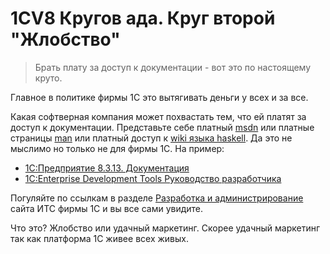 # 1CV8 Кругов ада. Круг второй "Жлобство"

> Брать плату за доступ к документации - вот это по настоящему круто.

Главное в политике фирмы 1С это вытягивать деньги у всех и за все.

Какая софтверная компания может похвастать тем, что ей платят за доступ к
документации. Представьте себе платный [msdn](https://msdn.microsoft.com) или
платные страницы [man](https://ru.wikipedia.org/wiki/Man) или платный доступ
к [wiki языка haskell](https://wiki.haskell.org/Haskell). Да это не мыслимо но
только не для фирмы 1С. На пример:
- [1С:Предприятие 8.3.13. Документация](https://its.1c.ru/db/v8313doc#bookmark:dev:TI000000000)
- [1C:Enterprise Development Tools Руководство разработчика](https://its.1c.ru/db/edtdoc)

Погуляйте по ссылкам в разделе [Разработка и администрирование](https://its.1c.ru/#dev)
сайта ИТС фирмы 1С и вы все сами увидите.

Что это? Жлобство или удачный маркетинг. Скорее удачный маркетинг так как
платформа 1С живее всех живых.
